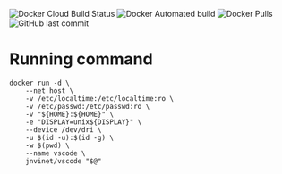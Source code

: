 ![Docker Cloud Build Status](https://img.shields.io/docker/cloud/build/jnvinet/vscode?logo=docker) ![Docker Automated build](https://img.shields.io/docker/automated/jnvinet/vscode?logo=docker) ![Docker Pulls](https://img.shields.io/docker/pulls/jnvinet/vscode?logo=docker) ![GitHub last commit](https://img.shields.io/github/last-commit/julienvinet/dockerfiles?logo=github) 

# Running command

```
docker run -d \
    --net host \
    -v /etc/localtime:/etc/localtime:ro \
    -v /etc/passwd:/etc/passwd:ro \
    -v "${HOME}:${HOME}" \
    -e "DISPLAY=unix${DISPLAY}" \
    --device /dev/dri \
    -u $(id -u):$(id -g) \
    -w $(pwd) \
    --name vscode \
    jnvinet/vscode "$@"
```
